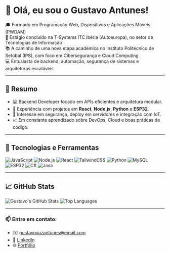 # 👋 Olá, eu sou o Gustavo Antunes!

🎓 Formado em Programação Web, Dispositivos e Aplicações Móveis (PWDAM)  
💼 Estágio concluído na T-Systems ITC Ibéria (Autoeuropa), no setor de Tecnologias de Informação  
📚 A caminho de uma nova etapa académica no Instituto Politécnico de Setúbal (IPS), com foco em Cibersegurança e Cloud Computing  
💻 Entusiasta de backend, automação, segurança de sistemas e arquiteturas escaláveis

---

## 📌 Resumo
- 💻 Backend Developer focado em APIs eficientes e arquitetura modular.
- 🚀 Experiência com projetos em **React**, **Node.js**, **Python** e **ESP32**.
- 🔐 Interesse em segurança, deploy em servidores e integração com IoT.
- 📈 Em constante aprendizado sobre DevOps, Cloud e boas práticas de código.

---

## 🧰 Tecnologias e Ferramentas

![JavaScript](https://img.shields.io/badge/-JavaScript-F7DF1E?style=flat&logo=javascript&logoColor=000)
![Node.js](https://img.shields.io/badge/-Node.js-339933?style=flat&logo=node.js&logoColor=fff)
![React](https://img.shields.io/badge/-React-61DAFB?style=flat&logo=react&logoColor=000)
![TailwindCSS](https://img.shields.io/badge/-TailwindCSS-38B2AC?style=flat&logo=tailwind-css&logoColor=fff)
![Python](https://img.shields.io/badge/-Python-3776AB?style=flat&logo=python&logoColor=fff)
![MySQL](https://img.shields.io/badge/-MySQL-4479A1?style=flat&logo=mysql&logoColor=fff)
![ESP32](https://img.shields.io/badge/-ESP32-000?style=flat&logo=espressif&logoColor=white)
![C#](https://img.shields.io/badge/-C%23-239120?style=flat&logo=c-sharp&logoColor=white)
![Java](https://img.shields.io/badge/Java-007396?style=flat&logo=openjdk&logoColor=white)

---

## 📈 GitHub Stats

![Gustavo's GitHub Stats](https://github-readme-stats.vercel.app/api?username=promac3k&show_icons=true&theme=github_dark&hide=contribs,prs)
![Top Languages](https://github-readme-stats.vercel.app/api/top-langs/?username=promac3k&layout=compact&theme=github_dark&card)

---

### 📫 Entre em contato:
- ✉️ gustavovazantunes@email.com
- 💼 [LinkedIn](https://www.linkedin.com/in/gustavo-antunes-380078378)
- 🌐 [Portfólio]()


